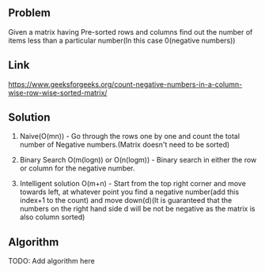## Problem

Given a matrix having Pre-sorted rows and columns find out the number of items less than a particular number(In this case 0(negative numbers))

## Link

https://www.geeksforgeeks.org/count-negative-numbers-in-a-column-wise-row-wise-sorted-matrix/

## Solution

1. Naive(O(mn)) - Go through the rows one by one and count the total number of Negative numbers.(Matrix doesn't need to be sorted)

2. Binary Search O(m(logn)) or O(n(logm)) - Binary search in either the row or column for the negative number.

3. Intelligent solution O(m+n) - Start from the top right corner and move towards left, at whatever point you find a negative number(add this index+1 to the count) and move down(d)(It is guaranteed that the numbers on the right hand side d will be not be negative as the matrix is also column sorted)

## Algorithm

TODO: Add algorithm here
